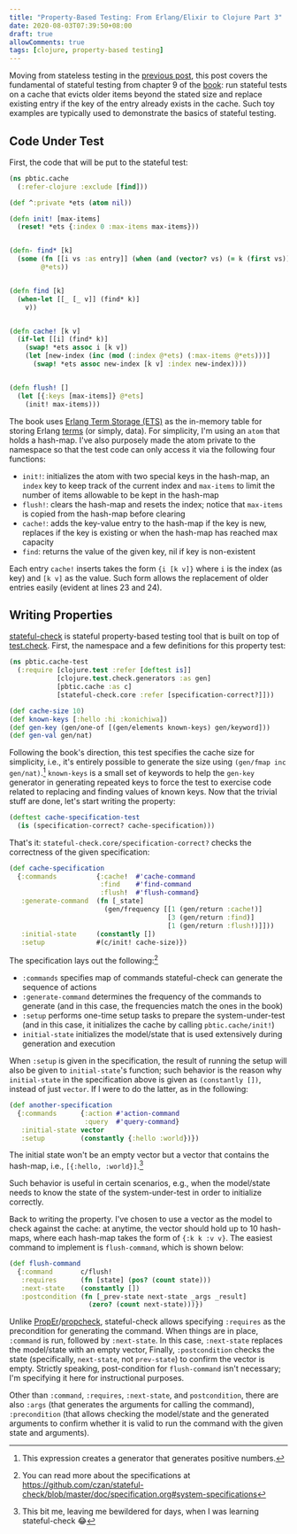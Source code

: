 ```yaml
---
title: "Property-Based Testing: From Erlang/Elixir to Clojure Part 3"
date: 2020-08-03T07:39:50+08:00
draft: true
allowComments: true
tags: [clojure, property-based testing]
---
```


Moving from stateless testing in the [previous post][prev], this post covers
the fundamental of stateful testing from chapter 9 of the [book][pbtpee]:
run stateful tests on a cache that evicts older items beyond the stated
size and replace existing entry if the key of the entry already exists in
the cache. Such toy examples are typically used to demonstrate the basics
of stateful testing.

## Code Under Test
First, the code that will be put to the stateful test:

```clojure {linenos=table, hl_lines=[23,24]}
(ns pbtic.cache
  (:refer-clojure :exclude [find]))

(def ^:private *ets (atom nil))

(defn init! [max-items]
  (reset! *ets {:index 0 :max-items max-items}))


(defn- find* [k]
  (some (fn [[i vs :as entry]] (when (and (vector? vs) (= k (first vs))) entry))
        @*ets))


(defn find [k]
  (when-let [[_ [_ v]] (find* k)]
    v))


(defn cache! [k v]
  (if-let [[i] (find* k)]
    (swap! *ets assoc i [k v])
    (let [new-index (inc (mod (:index @*ets) (:max-items @*ets)))]
      (swap! *ets assoc new-index [k v] :index new-index))))


(defn flush! []
  (let [{:keys [max-items]} @*ets]
    (init! max-items)))
```

The book uses [Erlang Term Storage (ETS)][ets] as the in-memory table for
storing Erlang [terms][erlang-term] (or simply, data). For simplicity, I'm
using an `atom` that holds a hash-map. I've also purposely made the atom
private to the namespace so that the test code can only access it via the
following four functions:

* `init!`: initializes the atom with two special keys in the hash-map, an
  `index` key to keep track of the current index and `max-items` to limit
  the number of items allowable to be kept in the hash-map
* `flush!`: clears the hash-map and resets the index; notice that `max-items`
  is copied from the hash-map before clearing
* `cache!`: adds the key-value entry to the hash-map if the key is new,
  replaces if the key is existing or when the hash-map has reached max capacity
* `find`: returns the value of the given key, nil if key is non-existent

Each entry `cache!` inserts takes the form `{i [k v]}` where `i` is the
index (as key) and `[k v]` as the value. Such form allows the replacement
of older entries easily (evident at lines 23 and 24).

## Writing Properties
[stateful-check][stateful-check] is stateful property-based testing tool
that is built on top of [test.check][test.check]. First, the namespace and
a few definitions for this property test:

```clojure
(ns pbtic.cache-test
  (:require [clojure.test :refer [deftest is]]
            [clojure.test.check.generators :as gen]
            [pbtic.cache :as c]
            [stateful-check.core :refer [specification-correct?]]))

(def cache-size 10)
(def known-keys [:hello :hi :konichiwa])
(def gen-key (gen/one-of [(gen/elements known-keys) gen/keyword]))
(def gen-val gen/nat)
```

Following the book's direction, this test specifies the cache size for
simplicity, i.e., it's entirely possible to generate the size using
`(gen/fmap inc gen/nat)`.[^1] `known-keys` is a small set of keywords to
help the `gen-key` generator in generating repeated keys to force the
test to exercise code related to replacing and finding values of known
keys. Now that the trivial stuff are done, let's start writing the
property:

```clojure {linenos=table}
(deftest cache-specification-test
  (is (specification-correct? cache-specification)))
```

That's it: `stateful-check.core/specification-correct?` checks the
correctness of the given specification:

```clojure {linenos=table}
(def cache-specification
  {:commands          {:cache!  #'cache-command
                       :find    #'find-command
                       :flush!  #'flush-command}
   :generate-command  (fn [_state]
                        (gen/frequency [[1 (gen/return :cache!)]
                                        [3 (gen/return :find)]
                                        [1 (gen/return :flush!)]]))
   :initial-state     (constantly [])
   :setup             #(c/init! cache-size)})
```

The specification lays out the following:[^2]

* `:commands` specifies map of commands stateful-check can generate the
  sequence of actions
* `:generate-command` determines the frequency of the commands to generate
  (and in this case, the frequencies match the ones in the book)
* `:setup` performs one-time setup tasks to prepare the system-under-test
  (and in this case, it initializes the cache by calling `pbtic.cache/init!`)
* `initial-state` initializes the model/state that is used extensively
  during generation and execution

When `:setup` is given in the specification, the result of running the
setup will also be given to `initial-state`'s function; such behavior is
the reason why `initial-state` in the specification above is given as
`(constantly [])`, instead of just `vector`. If I were to do the latter,
as in the following:

```clojure {linenos=table}
(def another-specification
  {:commands      {:action #'action-command
                   :query  #'query-command}
   :initial-state vector
   :setup         (constantly {:hello :world})})
```

The initial state won't be an empty vector but a vector that contains
the hash-map, i.e., `[{:hello, :world}]`.[^3]

Such behavior is useful in certain scenarios, e.g., when the model/state
needs to know the state of the system-under-test in order to initialize
correctly.

Back to writing the property. I've chosen to use a vector as the model
to check against the cache: at anytime, the vector should hold up to 10
hash-maps, where each hash-map takes the form of `{:k k :v v}`. The easiest
command to implement is `flush-command`, which is shown below:

```clojure {linenos=table}
(def flush-command
  {:command       c/flush!
   :requires      (fn [state] (pos? (count state)))
   :next-state    (constantly [])
   :postcondition (fn [_prev-state next-state _args _result]
                    (zero? (count next-state)))})
```

Unlike [PropEr][proper]/[propcheck][propcheck], stateful-check allows
specifying `:requires` as the precondition for generating the command.
When things are in place, `:command` is run, followed by `:next-state`.
In this case, `:next-state` replaces the model/state with an empty vector,
Finally, `:postcondition` checks the state (specifically, `next-state`,
not `prev-state`) to confirm the vector is empty. Strictly speaking,
post-condition for `flush-command` isn't necessary; I'm specifying it here
for instructional purposes.

Other than `:command`, `:requires`, `:next-state`, and `postcondition`, there
are also `:args` (that generates the arguments for calling the command),
`:precondition` (that allows checking the model/state and the generated
arguments to confirm whether it is valid to run the command with the given
state and arguments).

[^1]: This expression creates a generator that generates positive numbers.
[^2]: You can read more about the specifications
      at https://github.com/czan/stateful-check/blob/master/doc/specification.org#system-specifications
[^3]: This bit me, leaving me bewildered for days, when I was learning stateful-check :joy:

[prev]: ../2020-07-10-property-based-testing-from-elixir-to-clojure-part2/
[pbtpee]: https://pragprog.com/book/fhproper/property-based-testing-with-proper-erlang-and-elixir
[ets]: http://erlang.org/doc/man/ets.html
[erlang-term]: http://erlang.org/doc/reference_manual/data_types.html#term
[stateful-check]: https://github.com/czan/stateful-check
[test.check]: https://github.com/clojure/test.check
[proper]: https://proper-testing.github.io/index.html
[propcheck]: https://github.com/alfert/propcheck
